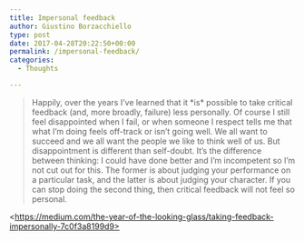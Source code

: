 ```yaml
---
title: Impersonal feedback
author: Giustino Borzacchiello
type: post
date: 2017-04-28T20:22:50+00:00
permalink: /impersonal-feedback/
categories:
  - Thoughts

---
```

> Happily, over the years I’ve learned that it \*is\* possible to take critical feedback (and, more broadly, failure) less personally. Of course I still feel disappointed when I fail, or when someone I respect tells me that what I’m doing feels off-track or isn’t going well. We all want to succeed and we all want the people we like to think well of us. But disappointment is different than self-doubt. It’s the difference between thinking: I could have done better and I’m incompetent so I’m not cut out for this. The former is about judging your performance on a particular task, and the latter is about judging your character. If you can stop doing the second thing, then critical feedback will not feel so personal.

<​https://medium.com/the-year-of-the-looking-glass/taking-feedback-impersonally-7c0f3a8199d9>